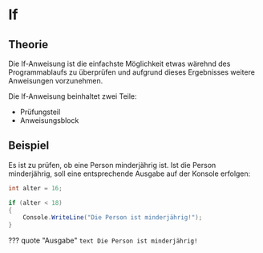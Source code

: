 # If

## Theorie
Die If-Anweisung ist die einfachste Möglichkeit etwas wärehnd des Programmablaufs zu überprüfen und aufgrund dieses Ergebnisses weitere Anweisungen vorzunehmen.

Die If-Anweisung beinhaltet zwei Teile:
- Prüfungsteil
- Anweisungsblock

## Beispiel
Es ist zu prüfen, ob eine Person minderjährig ist. Ist die Person minderjährig, soll eine entsprechende Ausgabe auf der Konsole erfolgen:

```cs
int alter = 16;

if (alter < 18)
{
    Console.WriteLine("Die Person ist minderjährig!");
}
```

??? quote "Ausgabe"
    ``` text
    Die Person ist minderjährig!
    ```
